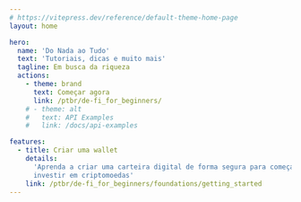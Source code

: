 ```yaml
---
# https://vitepress.dev/reference/default-theme-home-page
layout: home

hero:
  name: 'Do Nada ao Tudo'
  text: 'Tutoriais, dicas e muito mais'
  tagline: Em busca da riqueza
  actions:
    - theme: brand
      text: Começar agora
      link: /ptbr/de-fi_for_beginners/
    # - theme: alt
    #   text: API Examples
    #   link: /docs/api-examples

features:
  - title: Criar uma wallet
    details:
      'Aprenda a criar uma carteira digital de forma segura para começar a
      investir em criptomoedas'
    link: /ptbr/de-fi_for_beginners/foundations/getting_started
---
```

